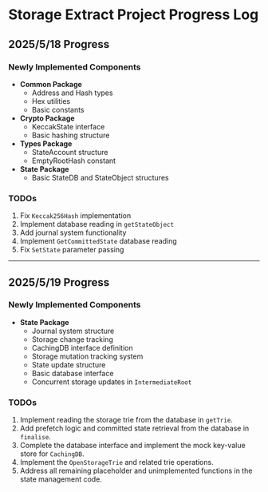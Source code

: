 # Storage Extract Project Progress Log

## 2025/5/18 Progress

### Newly Implemented Components
- **Common Package**
  - Address and Hash types
  - Hex utilities
  - Basic constants
- **Crypto Package**
  - KeccakState interface
  - Basic hashing structure
- **Types Package**
  - StateAccount structure
  - EmptyRootHash constant
- **State Package**
  - Basic StateDB and StateObject structures

### TODOs
1. Fix `Keccak256Hash` implementation 
2. Implement database reading in `getStateObject`
3. Add journal system functionality
4. Implement `GetCommittedState` database reading
5. Fix `SetState` parameter passing

---

## 2025/5/19 Progress

### Newly Implemented Components
- **State Package**
  - Journal system structure
  - Storage change tracking
  - CachingDB interface definition
  - Storage mutation tracking system
  - State update structure
  - Basic database interface
  - Concurrent storage updates in `IntermediateRoot`

### TODOs

1. Implement reading the storage trie from the database in `getTrie`.
2. Add prefetch logic and committed state retrieval from the database in `finalise`.
3. Complete the database interface and implement the mock key-value store for `CachingDB`.
4. Implement the `OpenStorageTrie` and related trie operations.
5. Address all remaining placeholder and unimplemented functions in the state management code.